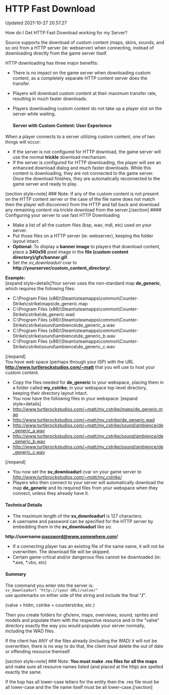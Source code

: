 # HTTP Fast Download
Updated 2021-10-27 20.57.27

How do I Get HTTP Fast Download working for my Server?  
  
Source supports the download of custom content (maps, skins, sounds, and so on) from a HTTP server (ie: webserver) when connecting, instead of downloading directly from the game server itself.  
  
HTTP downloading has three major benefits:  

* There is no impact on the game server when downloading custom content, as a completely separate HTTP content server does the transfer.
* Players will download custom content at their maximum transfer rate, resulting in much faster downloads.
* Players downloading custom content do not take up a player slot on the server while waiting.

  #### Server with Custom Content: User Experience
When a player connects to a server utilizing custom content, one of two things will occur:  

* If the server is not configured for HTTP download, the game server will use the normal **trickle** download mechanism.
* If the server is configured for HTTP downloading, the player will see an enhanced download dialog and much faster downloads. While this content is downloading, they are not connected to the game server. Once the download finishes, they are automatically reconnected to the game server and ready to play.

 [section style=note] ### Note:
If any of the custom content is not present on the HTTP content server or the case of the file name does not match then the player will disconnect from the HTTP and fall back and download any remaining content via trickle download from the server.[/section] #### Configuring your server to use fast HTTP Downloading

* Make a list of all the custom files (bsp, wav, mdl, etc) used on your server.
* Put those files on a HTTP server (ie: webserver), keeping the folder layout intact.
* **Optional:** To display a **banner image** to players that download content, place a **340x56** pixel image in the **file (custom content directory)/gfx/banner.gif**.
* Set the *sv_downloadurl* cvar to **http://yourserver/custom_content_directory/**.  
  
**Example:**  
[expand style=details]Your server uses the non-standard map **de_generic**, which requires the following files:  
  

* C:\Program Files (x86)\Steam\steamapps\common\Counter-Strike\cstrike\maps\de_generic.map
* C:\Program Files (x86)\Steam\steamapps\common\Counter-Strike\cstrike\de_generic.wad
* C:\Program Files (x86)\Steam\steamapps\common\Counter-Strike\cstrike\sound\ambience\de_generic_a.wav
* C:\Program Files (x86)\Steam\steamapps\common\Counter-Strike\cstrike\sound\ambience\de_generic_b.wav
* C:\Program Files (x86)\Steam\steamapps\common\Counter-Strike\cstrike\sound\ambience\de_generic_c.wav

[/expand]  
You have web space (perhaps through your ISP) with the URL **http://www.turtlerockstudios.com/~matt** that you will use to host your custom content.
* Copy the files needed for **de_generic** to your webspace, placing them in a folder called **my_cstrike**; in your webspace top-level directory, keeping their directory layout intact.
* You now have the following files in your webspace:     [expand style=details] 
* http://www.turtlerockstudios.com/~matt/my_cstrike/maps/de_generic.map
* http://www.turtlerockstudios.com/~matt/my_cstrike/de_generic.wad
* http://www.turtlerockstudios.com/~matt/my_cstrike/sound/ambience/de_generic_a.wav
* http://www.turtlerockstudios.com/~matt/my_cstrike/sound/ambience/de_generic_b.wav
* http://www.turtlerockstudios.com/~matt/my_cstrike/sound/ambience/de_generic_c.wav

 [/expand]
* You now set the **sv_downloadurl** cvar on your game server to *http://www.turtlerockstudios.com/~matt/my_cstrike/*
* Players who then connect to your server will automatically download the map **de_generic** and its required files from your webspace when they connect, unless they already have it.

  
  
#### Technical Details

* The maximum length of the **sv_downloadurl** is 127 characters.
* A username and password can be specified for the HTTP server by embedding them in the **sv_downloadurl** like so:  
  
**http://username:password@www.somewhere.com/**
* If a connecting player has an existing file of the same name, it will not be overwritten. The download file will be skipped.
* Certain game-crtical and/or dangerous files cannot be downloaded (ie: *.exe, *.vbs, etc)

  
  
#### Summary
The command you enter into the server is:  
`sv_downloadurl "http://(your URL)/valve/"`  
use quotemarks on either side of the string and include the final "**/**".  
  
(valve = hldm, cstrike = counterstrike, etc.)  
  
Then you create folders for gfx/env, maps, overviews, sound, sprites and models and populate them with the respective resource and in the "valve" directory exactly the way you would populate your server normally, including the WAD files.  
  
If the client has ANY of the files already (including the WAD) it will not be overwritten, there is no way to do that, the client must delete the out of date or offending resource themself.  
  
[section style=note] ### Note:
**You must make .res files for all the maps** and make sure all resource names listed (and placed at the http) are spelled exactly the same.  
  
If the bsp has all lower-case letters for the entity then the .res file must be all lower-case and the file name itself must be all lower-case.[/section]